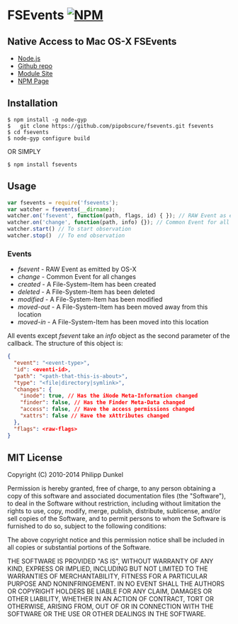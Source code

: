 # FSEvents [![NPM](https://nodei.co/npm/fsevents.png)](https://nodei.co/npm/fsevents/)
## Native Access to Mac OS-X FSEvents

 * [Node.js](http://nodejs.org/)
 * [Github repo](https://github.com/pipobscure/fsevents.git)
 * [Module Site](https://github.com/pipobscure/fsevents)
 * [NPM Page](https://npmjs.org/package/fsevents)

## Installation

	$ npm install -g node-gyp
	$	git clone https://github.com/pipobscure/fsevents.git fsevents
	$ cd fsevents
	$ node-gyp configure build

OR SIMPLY

	$ npm install fsevents

## Usage

```js
var fsevents = require('fsevents');
var watcher = fsevents(__dirname);
watcher.on('fsevent', function(path, flags, id) { }); // RAW Event as emitted by OS-X
watcher.on('change', function(path, info) {}); // Common Event for all changes
watcher.start() // To start observation
watcher.stop()  // To end observation
```

### Events

 * *fsevent* - RAW Event as emitted by OS-X
 * *change* - Common Event for all changes
 * *created* - A File-System-Item has been created
 * *deleted* - A File-System-Item has been deleted
 * *modified* - A File-System-Item has been modified
 * *moved-out* - A File-System-Item has been moved away from this location
 * *moved-in* - A File-System-Item has been moved into this location

All events except *fsevent* take an *info* object as the second parameter of the callback. The structure of this object is:

```json
{
  "event": "<event-type>",
  "id": <eventi-id>,
  "path": "<path-that-this-is-about>",
  "type": "<file|directory|symlink>",
  "changes": {
    "inode": true, // Has the iNode Meta-Information changed
    "finder": false, // Has the Finder Meta-Data changed
    "access": false, // Have the access permissions changed
    "xattrs": false // Have the xAttributes changed
  },
  "flags": <raw-flags>
}
```

## MIT License

Copyright (C) 2010-2014 Philipp Dunkel

Permission is hereby granted, free of charge, to any person obtaining a copy
of this software and associated documentation files (the "Software"), to deal
in the Software without restriction, including without limitation the rights
to use, copy, modify, merge, publish, distribute, sublicense, and/or sell
copies of the Software, and to permit persons to whom the Software is
furnished to do so, subject to the following conditions:

The above copyright notice and this permission notice shall be included in
all copies or substantial portions of the Software.

THE SOFTWARE IS PROVIDED "AS IS", WITHOUT WARRANTY OF ANY KIND, EXPRESS OR
IMPLIED, INCLUDING BUT NOT LIMITED TO THE WARRANTIES OF MERCHANTABILITY,
FITNESS FOR A PARTICULAR PURPOSE AND NONINFRINGEMENT. IN NO EVENT SHALL THE
AUTHORS OR COPYRIGHT HOLDERS BE LIABLE FOR ANY CLAIM, DAMAGES OR OTHER
LIABILITY, WHETHER IN AN ACTION OF CONTRACT, TORT OR OTHERWISE, ARISING FROM,
OUT OF OR IN CONNECTION WITH THE SOFTWARE OR THE USE OR OTHER DEALINGS IN
THE SOFTWARE.
